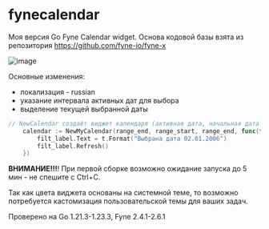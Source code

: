 # fynecalendar
Моя версия Go Fyne Calendar widget.
Основа кодовой базы взята из репозитория https://github.com/fyne-io/fyne-x

![image](https://github.com/user-attachments/assets/9ce5fa21-3350-4c87-a8dc-90a36e56c462)


Основные изменения:
- локализация - russian
- указание интервала активных дат для выбора
- выделение текущей выбранной даты

```go
// NewCalendar создаёт виджет календаря (активная дата, начальная дата активного интервала, конечная дата активного интервала)
	calendar := NewMyCalendar(range_end, range_start, range_end, func(t time.Time) {
		filt_label.Text = t.Format("Выбрана дата 02.01.2006")
		filt_label.Refresh()
	})
```

**ВНИМАНИЕ!!!**! При первой сборке возможно ожидание запуска до 5 мин - не спешите с Ctrl+C.

Так как цвета виджета основаны на системной теме, то возможно потребуется кастомизация пользовательской темы для ваших задач.

Проверено на Go 1.21.3-1.23.3, Fyne 2.4.1-2.6.1
